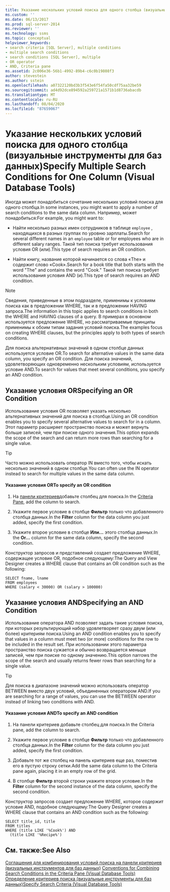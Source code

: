 ```yaml
---
title: Указание нескольких условий поиска для одного столбца (визуальные инструменты для баз данных) | Документация Майкрософт
ms.custom: ''
ms.date: 06/13/2017
ms.prod: sql-server-2014
ms.reviewer: ''
ms.technology: ssms
ms.topic: conceptual
helpviewer_keywords:
- search criteria [SQL Server], multiple conditions
- multiple search conditions
- search conditions [SQL Server], multiple
- OR operator
- AND, Criteria pane
ms.assetid: 2c006e36-56b1-4992-89b4-c6c0b19808f3
author: stevestein
ms.author: sstein
ms.openlocfilehash: a07322120bd3b3f543e6f54fa50cdf75aa32be59
ms.sourcegitcommit: ad4d92dce894592a259721a1571b1d8736abacdb
ms.translationtype: MT
ms.contentlocale: ru-RU
ms.lasthandoff: 08/04/2020
ms.locfileid: "87659067"
---
```

# <a name="specify-multiple-search-conditions-for-one-column-visual-database-tools"></a><span data-ttu-id="b3e96-102">Указание нескольких условий поиска для одного столбца (визуальные инструменты для баз данных)</span><span class="sxs-lookup"><span data-stu-id="b3e96-102">Specify Multiple Search Conditions for One Column (Visual Database Tools)</span></span>
  <span data-ttu-id="b3e96-103">Иногда может понадобиться сочетание нескольких условий поиска для одного столбца.</span><span class="sxs-lookup"><span data-stu-id="b3e96-103">In some instances, you might want to apply a number of search conditions to the same data column.</span></span> <span data-ttu-id="b3e96-104">Например, может понадобиться:</span><span class="sxs-lookup"><span data-stu-id="b3e96-104">For example, you might want to:</span></span>  
  
-   <span data-ttu-id="b3e96-105">Найти несколько разных имен сотрудников в таблице `employee` , находящихся в разных группах по уровню зарплаты.</span><span class="sxs-lookup"><span data-stu-id="b3e96-105">Search for several different names in an `employee` table or for employees who are in different salary ranges.</span></span> <span data-ttu-id="b3e96-106">Такой тип поиска требует использования условия OR (или).</span><span class="sxs-lookup"><span data-stu-id="b3e96-106">This type of search requires an OR condition.</span></span>  
  
-   <span data-ttu-id="b3e96-107">Найти книгу, название которой начинается со слова «The» и содержит слово «Cook».</span><span class="sxs-lookup"><span data-stu-id="b3e96-107">Search for a book title that both starts with the word "The" and contains the word "Cook."</span></span> <span data-ttu-id="b3e96-108">Такой тип поиска требует использования условия AND (и).</span><span class="sxs-lookup"><span data-stu-id="b3e96-108">This type of search requires an AND condition.</span></span>  
  
> [!NOTE]  
>  <span data-ttu-id="b3e96-109">Сведения, приведенные в этом подразделе, применимы к условиям поиска как в предложении WHERE, так и в предложении HAVING запроса.</span><span class="sxs-lookup"><span data-stu-id="b3e96-109">The information in this topic applies to search conditions in both the WHERE and HAVING clauses of a query.</span></span> <span data-ttu-id="b3e96-110">В примерах в основном используется предложение WHERE, но рассматриваемые принципы применимы к обоим типам задания условий поиска.</span><span class="sxs-lookup"><span data-stu-id="b3e96-110">The examples focus on creating WHERE clauses, but the principles apply to both types of search conditions.</span></span>  
  
 <span data-ttu-id="b3e96-111">Для поиска альтернативных значений в одном столбце данных используется условие OR.</span><span class="sxs-lookup"><span data-stu-id="b3e96-111">To search for alternative values in the same data column, you specify an OR condition.</span></span> <span data-ttu-id="b3e96-112">Для поиска значений, удовлетворяющих одновременно нескольким условиям, используется условие AND.</span><span class="sxs-lookup"><span data-stu-id="b3e96-112">To search for values that meet several conditions, you specify an AND condition.</span></span>  
  
## <a name="specifying-an-or-condition"></a><span data-ttu-id="b3e96-113">Указание условия OR</span><span class="sxs-lookup"><span data-stu-id="b3e96-113">Specifying an OR Condition</span></span>  
 <span data-ttu-id="b3e96-114">Использование условия OR позволяет указать несколько альтернативных значений для поиска в столбце.</span><span class="sxs-lookup"><span data-stu-id="b3e96-114">Using an OR condition enables you to specify several alternative values to search for in a column.</span></span> <span data-ttu-id="b3e96-115">Этот параметр расширяет пространство поиска и может вернуть больше записей, чем при поиске одного значения.</span><span class="sxs-lookup"><span data-stu-id="b3e96-115">This option expands the scope of the search and can return more rows than searching for a single value.</span></span>  
  
> [!TIP]  
>  <span data-ttu-id="b3e96-116">Часто можно использовать оператор IN вместо того, чтобы искать несколько значений в одном столбце.</span><span class="sxs-lookup"><span data-stu-id="b3e96-116">You can often use the IN operator instead to search for multiple values in the same data column.</span></span>  
  
#### <a name="to-specify-an-or-condition"></a><span data-ttu-id="b3e96-117">Указание условия OR</span><span class="sxs-lookup"><span data-stu-id="b3e96-117">To specify an OR condition</span></span>  
  
1.  <span data-ttu-id="b3e96-118">На [панели критериев](visual-database-tools.md)добавьте столбец для поиска.</span><span class="sxs-lookup"><span data-stu-id="b3e96-118">In the [Criteria Pane](visual-database-tools.md), add the column to search.</span></span>  
  
2.  <span data-ttu-id="b3e96-119">Укажите первое условие в столбце **Фильтр** только что добавленного столбца данных.</span><span class="sxs-lookup"><span data-stu-id="b3e96-119">In the **Filter** column for the data column you just added, specify the first condition.</span></span>  
  
3.  <span data-ttu-id="b3e96-120">Укажите второе условие в столбце **Или...** этого столбца данных.</span><span class="sxs-lookup"><span data-stu-id="b3e96-120">In the **Or...** column for the same data column, specify the second condition.</span></span>  
  
 <span data-ttu-id="b3e96-121">Конструктор запросов и представлений создает предложение WHERE, содержащее условие OR, подобное следующему:</span><span class="sxs-lookup"><span data-stu-id="b3e96-121">The Query and View Designer creates a WHERE clause that contains an OR condition such as the following:</span></span>  
  
```  
SELECT fname, lname  
FROM employees  
WHERE (salary < 30000) OR (salary > 100000)  
```  
  
## <a name="specifying-an-and-condition"></a><span data-ttu-id="b3e96-122">Указание условия AND</span><span class="sxs-lookup"><span data-stu-id="b3e96-122">Specifying an AND Condition</span></span>  
 <span data-ttu-id="b3e96-123">Использование оператора AND позволяет задать такие условия поиска, при которых результирующий набор удовлетворяет сразу двум (или более) критериям поиска.</span><span class="sxs-lookup"><span data-stu-id="b3e96-123">Using an AND condition enables you to specify that values in a column must meet two (or more) conditions for the row to be included in the result set.</span></span> <span data-ttu-id="b3e96-124">При использовании этого параметра пространство поиска сужается и обычно возвращается меньше записей, чем при поиске по одному значению.</span><span class="sxs-lookup"><span data-stu-id="b3e96-124">This option narrows the scope of the search and usually returns fewer rows than searching for a single value.</span></span>  
  
> [!TIP]  
>  <span data-ttu-id="b3e96-125">Для поиска в диапазоне значений можно использовать оператор BETWEEN вместо двух условий, объединенных оператором AND.</span><span class="sxs-lookup"><span data-stu-id="b3e96-125">If you are searching for a range of values, you can use the BETWEEN operator instead of linking two conditions with AND.</span></span>  
  
#### <a name="to-specify-an-and-condition"></a><span data-ttu-id="b3e96-126">Указание условия AND</span><span class="sxs-lookup"><span data-stu-id="b3e96-126">To specify an AND condition</span></span>  
  
1.  <span data-ttu-id="b3e96-127">На панели критериев добавьте столбец для поиска.</span><span class="sxs-lookup"><span data-stu-id="b3e96-127">In the Criteria pane, add the column to search.</span></span>  
  
2.  <span data-ttu-id="b3e96-128">Укажите первое условие в столбце **Фильтр** только что добавленного столбца данных.</span><span class="sxs-lookup"><span data-stu-id="b3e96-128">In the **Filter** column for the data column you just added, specify the first condition.</span></span>  
  
3.  <span data-ttu-id="b3e96-129">Добавьте тот же столбец на панель критериев еще раз, поместив его в пустую строку сетки.</span><span class="sxs-lookup"><span data-stu-id="b3e96-129">Add the same data column to the Criteria pane again, placing it in an empty row of the grid.</span></span>  
  
4.  <span data-ttu-id="b3e96-130">В столбце **Фильтр** второй строки укажите второе условие.</span><span class="sxs-lookup"><span data-stu-id="b3e96-130">In the **Filter** column for the second instance of the data column, specify the second condition.</span></span>  
  
 <span data-ttu-id="b3e96-131">Конструктор запросов создает предложение WHERE, которое содержит условие AND, подобное следующему:</span><span class="sxs-lookup"><span data-stu-id="b3e96-131">The Query Designer creates a WHERE clause that contains an AND condition such as the following:</span></span>  
  
```  
SELECT title_id, title  
FROM titles  
WHERE (title LIKE '%Cook%') AND   
  (title LIKE '%Recipe%')  
```  
  
## <a name="see-also"></a><span data-ttu-id="b3e96-132">См. также:</span><span class="sxs-lookup"><span data-stu-id="b3e96-132">See Also</span></span>  
 <span data-ttu-id="b3e96-133">[Соглашения для комбинирования условий поиска на панели критериев &#40;визуальных инструментов для баз данных&#41;](conventions-combine-search-conditions-in-criteria-pane-visual-db-tools.md) </span><span class="sxs-lookup"><span data-stu-id="b3e96-133">[Conventions for Combining Search Conditions in the Criteria Pane &#40;Visual Database Tools&#41;](conventions-combine-search-conditions-in-criteria-pane-visual-db-tools.md) </span></span>  
 [<span data-ttu-id="b3e96-134">Определение критериев поиска (визуальные инструменты для баз данных)</span><span class="sxs-lookup"><span data-stu-id="b3e96-134">Specify Search Criteria &#40;Visual Database Tools&#41;</span></span>](specify-search-criteria-visual-database-tools.md)  
  
  
